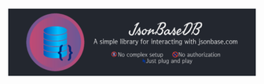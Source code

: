 <p align="center">
  <img src="https://raw.githubusercontent.com/BlitzJB/jsonbasedb/main/docs/JsonBaseDB%20Banner%20Dark.png">
</p>
